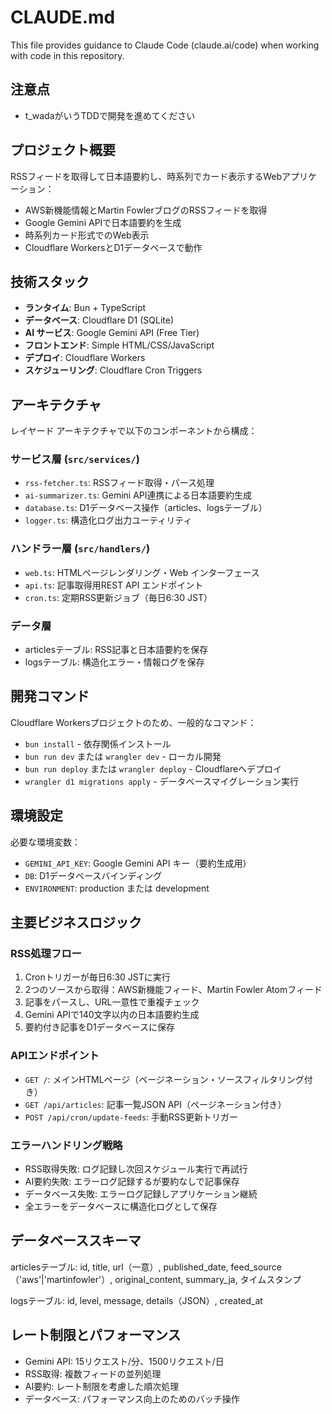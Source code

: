 # CLAUDE.md

This file provides guidance to Claude Code (claude.ai/code) when working with code in this repository.

## 注意点
- t_wadaがいうTDDで開発を進めてください


## プロジェクト概要

RSSフィードを取得して日本語要約し、時系列でカード表示するWebアプリケーション：
- AWS新機能情報とMartin FowlerブログのRSSフィードを取得
- Google Gemini APIで日本語要約を生成
- 時系列カード形式でのWeb表示
- Cloudflare WorkersとD1データベースで動作

## 技術スタック

- **ランタイム**: Bun + TypeScript
- **データベース**: Cloudflare D1 (SQLite)
- **AI サービス**: Google Gemini API (Free Tier)
- **フロントエンド**: Simple HTML/CSS/JavaScript
- **デプロイ**: Cloudflare Workers
- **スケジューリング**: Cloudflare Cron Triggers

## アーキテクチャ

レイヤード アーキテクチャで以下のコンポーネントから構成：

### サービス層 (`src/services/`)
- `rss-fetcher.ts`: RSSフィード取得・パース処理
- `ai-summarizer.ts`: Gemini API連携による日本語要約生成
- `database.ts`: D1データベース操作（articles、logsテーブル）
- `logger.ts`: 構造化ログ出力ユーティリティ

### ハンドラー層 (`src/handlers/`)
- `web.ts`: HTMLページレンダリング・Web インターフェース
- `api.ts`: 記事取得用REST API エンドポイント
- `cron.ts`: 定期RSS更新ジョブ（毎日6:30 JST）

### データ層
- articlesテーブル: RSS記事と日本語要約を保存
- logsテーブル: 構造化エラー・情報ログを保存

## 開発コマンド

Cloudflare Workersプロジェクトのため、一般的なコマンド：
- `bun install` - 依存関係インストール
- `bun run dev` または `wrangler dev` - ローカル開発
- `bun run deploy` または `wrangler deploy` - Cloudflareへデプロイ
- `wrangler d1 migrations apply` - データベースマイグレーション実行

## 環境設定

必要な環境変数：
- `GEMINI_API_KEY`: Google Gemini API キー（要約生成用）
- `DB`: D1データベースバインディング
- `ENVIRONMENT`: production または development

## 主要ビジネスロジック

### RSS処理フロー
1. Cronトリガーが毎日6:30 JSTに実行
2. 2つのソースから取得：AWS新機能フィード、Martin Fowler Atomフィード
3. 記事をパースし、URL一意性で重複チェック
4. Gemini APIで140文字以内の日本語要約生成
5. 要約付き記事をD1データベースに保存

### APIエンドポイント
- `GET /`: メインHTMLページ（ページネーション・ソースフィルタリング付き）
- `GET /api/articles`: 記事一覧JSON API（ページネーション付き）
- `POST /api/cron/update-feeds`: 手動RSS更新トリガー

### エラーハンドリング戦略
- RSS取得失敗: ログ記録し次回スケジュール実行で再試行
- AI要約失敗: エラーログ記録するが要約なしで記事保存
- データベース失敗: エラーログ記録しアプリケーション継続
- 全エラーをデータベースに構造化ログとして保存

## データベーススキーマ

articlesテーブル: id, title, url（一意）, published_date, feed_source（'aws'|'martinfowler'）, original_content, summary_ja, タイムスタンプ

logsテーブル: id, level, message, details（JSON）, created_at

## レート制限とパフォーマンス

- Gemini API: 15リクエスト/分、1500リクエスト/日
- RSS取得: 複数フィードの並列処理
- AI要約: レート制限を考慮した順次処理
- データベース: パフォーマンス向上のためのバッチ操作